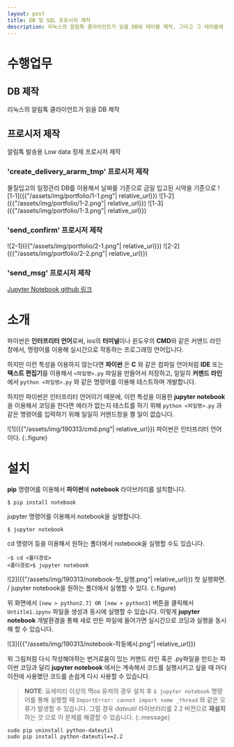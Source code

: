 ```yaml
---
layout: post
title: DB 및 SQL 프로시저 제작
description: 리눅스의 알림톡 클라이언트가 읽을 DB와 테이블 제작, 그리고 그 테이블에 입력할 데이터를 정제하는 프로시저 제작
---
```


# 수행업무
## DB 제작
리눅스의 알림톡 클라이언트가 읽을 DB 제작

## 프로시저 제작
알림톡 발송용 Low data 정제 프로시저 제작
### 'create_delivery_ararm_tmp' 프로시저 제작
물질입고의 일정관리 DB를 이용해서 날짜를 기준으로 금일 입고된 시약을 기준으로 
![1-1]({{"/assets/img/portfolio/1-1.png"| relative_url}})
![1-2]({{"/assets/img/portfolio/1-2.png"| relative_url}})
![1-3]({{"/assets/img/portfolio/1-3.png"| relative_url}})
### 'send_confirm' 프로시저 제작

![2-1]({{"/assets/img/portfolio/2-1.png"| relative_url}})
![2-2]({{"/assets/img/portfolio/2-2.png"| relative_url}})
### 'send_msg' 프로시저 제작


[Jupyter Notebook github 링크](https://github.com/jupyter/notebook)

# 소개
파이썬은 **인터프리터 언어**로써, ios의 **터미널**이나 윈도우의 **CMD**와 같은 커맨드 라인 창에서, 명령어를 이용해 실시간으로 작동하는 프로그래밍 언어입니다.

하지만 이런 특성을 이용하지 않는다면 **파이썬** 은 **C** 와 같은 컴파일 언어처럼 **IDE** 또는 **텍스트 편집기**를 이용해서 `<파일명>.py` 파일을 만들어서 저장하고, 일일히 **커멘드 라인**에서 `python <파일명>.py` 와 같은 명령어를 이용해 테스트하며 개발합니다.

하지만 파이썬은 인터프리터 언어이기 때문에, 이런 특성을 이용한 **jupyter notebook** 을 이용해서 코딩을 한다면 에러가 없는지 테스트를 하기 위해 `python <파일명>.py` 과 같은 명령어를 입력하기 위해 일일히 커맨드창을 켤 일이 없습니다.

![1]({{"/assets/img/190313/cmd.png"| relative_url}})
파이썬은 인터프리터 언어이다.
{:.figure}

# 설치
**pip** 명령어를 이용해서 **파이썬**에 **notebook** 라이브러리를 설치합니다.
```
$ pip install notebook
```

jupyter 명령어를 이용해서 notebook을 실행합니다.
```
$ jupyter notebook
```

cd 명령어 등을 이용해서 원하는 폴더에서 notebook을 실행할 수도 있습니다.
```
~$ cd <폴더경로>
<폴더경로>$ jupyter notebook
```

![2]({{"/assets/img/190313/notebook-첫_실행.png"| relative_url}})
첫 실행화면. / jupyter notebook을 원하는 폴더에서 실행할 수 있다.
{:.figure}

위 화면에서 `[new > python2.7] OR [new > python3]` 버튼을 클릭해서 `Untitle1.ipynv` 파일을 생성과 동시에 실행할 수 있습니다. 이렇게 **jupyter notebook** 개발환경을 통해 새로 만든 파일에 들어가면 실시간으로 코딩과 실행을 동시해 할 수 있습니다.

![3]({{"/assets/img/190313/notebook-작동예시.png"| relative_url}})

위 그림처럼 다시 작성해야하는 번거로움이 있는 커맨드 라인 혹은 .py파일을 만드는 파이썬 코딩과 달리 **jupyter notebook** 에서는 계속해서 코드를 실행시키고 싶을 때 마다 이전에 사용했던 코드를 손쉽게 다시 사용할 수 있습니다.


> **NOTE**: 요세미티 이상의 맥os 유저의 경우 설치 후 `$ jupyter notebook` 명령어를 통해 실행할 때 `ImportError: cannot import name _thread` 와 같은 오류가 발생할 수 있습니다. 그럴 경우 *dateutil* 라이브러리를 2.2 버전으로 **재설치**하는 것 으로 이 문제를 해결할 수 있습니다.
>{:.message}
>
```
sudo pip uninstall python-dateutil
sudo pip install python-dateutil==2.2
```